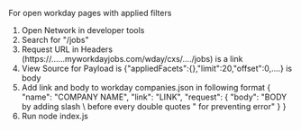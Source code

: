 For open workday pages with applied filters
1. Open Network in developer tools
2. Search for "/jobs"
3. Request URL in Headers (https://......myworkdayjobs.com/wday/cxs/..../jobs) is a link
4. View Source for Payload is {"appliedFacets":{},"limit":20,"offset":0,....} is body
5. Add link and body to workday companies.json in following format
   {
        "name": "COMPANY NAME",
        "link": "LINK",
        "request": {
            "body": "BODY by adding slash \ before every double quotes " for preventing error"
        }
   }
7. Run node index.js

